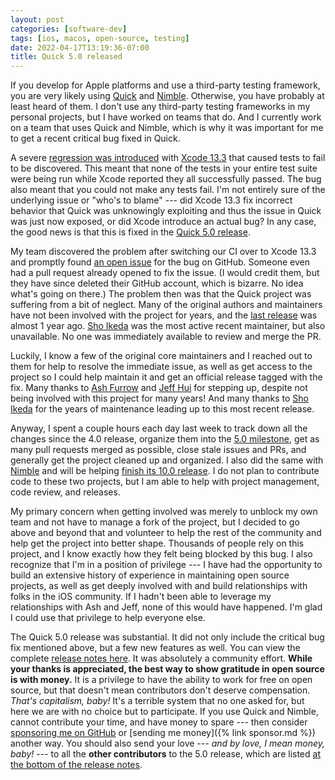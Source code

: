 ```yaml
---
layout: post
categories: [software-dev]
tags: [ios, macos, open-source, testing]
date: 2022-04-17T13:19:36-07:00
title: Quick 5.0 released
---
```


If you develop for Apple platforms and use a third-party testing framework, you are very likely using [Quick](https://github.com/quick/quick) and [Nimble](https://github.com/quick/nimble). Otherwise, you have probably at least heard of them. I don't use any third-party testing frameworks in my personal projects, but I have worked on teams that do. And I currently work on a team that uses Quick and Nimble, which is why it was important for me to get a recent critical bug fixed in Quick.

<!--excerpt-->

A severe [regression was introduced](https://github.com/Quick/Quick/issues/1123) with [Xcode 13.3](https://developer.apple.com/documentation/xcode-release-notes/xcode-13_3-release-notes) that caused tests to fail to be discovered. This meant that none of the tests in your entire test suite were being run while Xcode reported they all successfully passed. The bug also meant that you could not make any tests fail. I'm not entirely sure of the underlying issue or "who's to blame" --- did Xcode 13.3 fix incorrect behavior that Quick was unknowingly exploiting and thus the issue in Quick was just now exposed, or did Xcode introduce an actual bug? In any case, the good news is that this is fixed in the [Quick 5.0 release](https://github.com/Quick/Quick/releases/tag/v5.0.0).

My team discovered the problem after switching our CI over to Xcode 13.3 and promptly found [an open issue](https://github.com/Quick/Quick/issues/1123) for the bug on GitHub. Someone even had a pull request already opened to fix the issue. (I would credit them, but they have since deleted their GitHub account, which is bizarre. No idea what's going on there.) The problem then was that the Quick project was suffering from a bit of neglect. Many of the original authors and maintainers have not been involved with the project for years, and the [last release](https://github.com/Quick/Quick/releases/tag/v4.0.0) was almost 1 year ago. [Sho Ikeda](https://github.com/ikesyo) was the most active recent maintainer, but also unavailable. No one was immediately available to review and merge the PR.

Luckily, I know a few of the original core maintainers and I reached out to them for help to resolve the immediate issue, as well as get access to the project so I could help maintain it and get an official release tagged with the fix. Many thanks to [Ash Furrow](https://twitter.com/ashfurrow) and [Jeff Hui](https://twitter.com/jeffhui) for stepping up, despite not being involved with this project for many years! And many thanks to [Sho Ikeda](https://twitter.com/ikesyo) for the years of maintenance leading up to this most recent release.

Anyway, I spent a couple hours each day last week to track down all the changes since the 4.0 release, organize them into the [5.0 milestone](https://github.com/Quick/Quick/milestone/7?closed=1), get as many pull requests merged as possible, close stale issues and PRs, and generally get the project cleaned up and organized. I also did the same with [Nimble](https://github.com/Quick/Nimble) and will be helping [finish its 10.0 release](https://github.com/Quick/Nimble/milestone/11). I do not plan to contribute code to these two projects, but I am able to help with project management, code review, and releases.

My primary concern when getting involved was merely to unblock my own team and not have to manage a fork of the project, but I decided to go above and beyond that and volunteer to help the rest of the community and help get the project into better shape. Thousands of people rely on this project, and I know exactly how they felt being blocked by this bug. I also recognize that I'm in a position of privilege --- I have had the opportunity to build an extensive history of experience in maintaining open source projects, as well as get deeply involved with and build relationships with folks in the iOS community. If I hadn't been able to leverage my relationships with Ash and Jeff, none of this would have happened. I'm glad I could use that privilege to help everyone else.

 The Quick 5.0 release was substantial. It did not only include the critical bug fix mentioned above, but a few new features as well. You can view the complete [release notes here](https://github.com/Quick/Quick/releases/tag/v5.0.0). It was absolutely a community effort. **While your thanks is appreciated, the best way to show gratitude in open source is with money.** It is a privilege to have the ability to work for free on open source, but that doesn't mean contributors don't deserve compensation. _That's capitalism, baby!_ It's a terrible system that no one asked for, but here we are with no choice but to participate. If you use Quick and Nimble, cannot contribute your time, and have money to spare --- then consider [sponsoring me on GitHub](https://github.com/sponsors/jessesquires) or [sending me money]({% link sponsor.md %}) another way. You should also send your love --- _and by love, I mean money, baby!_ --- to all the **other contributors** to the 5.0 release, which are listed [at the bottom of the release notes](https://github.com/Quick/Quick/releases/tag/v5.0.0).
